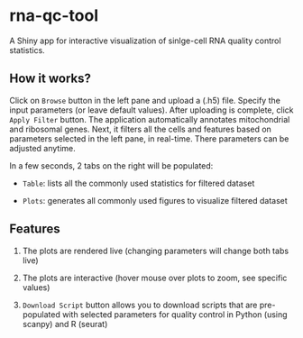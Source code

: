 # rna-qc-tool

A Shiny app for interactive visualization of sinlge-cell RNA quality control statistics.

## How it works?

Click on `Browse` button in the left pane and upload a (.h5) file. Specify the input parameters (or leave default values). After uploading is complete, click `Apply Filter` button. The application automatically annotates mitochondrial and ribosomal genes. Next, it filters all the cells and features based on parameters selected in the left pane, in real-time. There parameters can be adjusted anytime.

In a few seconds, 2 tabs on the right will be populated:

-   `Table`: lists all the commonly used statistics for filtered dataset

-   `Plots`: generates all commonly used figures to visualize filtered dataset

## Features

1.  The plots are rendered live (changing parameters will change both tabs live)

2.  The plots are interactive (hover mouse over plots to zoom, see specific values)

3.  `Download Script` button allows you to download scripts that are pre-populated with selected parameters for quality control in Python (using scanpy) and R (seurat)

